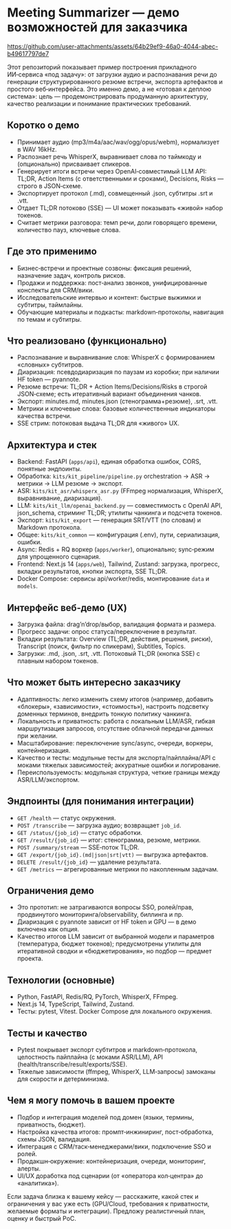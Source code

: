 # Meeting Summarizer — демо возможностей для заказчика


https://github.com/user-attachments/assets/64b29ef9-46a0-4044-abec-b49617797de7


Этот репозиторий показывает пример построения прикладного ИИ‑сервиса «под задачу»: от загрузки аудио и распознавания речи до генерации структурированного резюме встречи, экспорта артефактов и простого веб‑интерфейса. Это именно демо, а не «готовая к деплою система»: цель — продемонстрировать продуманную архитектуру, качество реализации и понимание практических требований.

## Коротко о демо

- Принимает аудио (mp3/m4a/aac/wav/ogg/opus/webm), нормализует в WAV 16kHz.
- Распознает речь WhisperX, выравнивает слова по таймкоду и (опционально) присваивает спикеров.
- Генерирует итоги встречи через OpenAI‑совместимый LLM API: TL;DR, Action Items (с ответственными и сроками), Decisions, Risks — строго в JSON‑схеме.
- Экспортирует протокол (.md), совмещенный .json, субтитры .srt и .vtt.
- Отдает TL;DR потоково (SSE) — UI может показывать «живой» набор токенов.
- Считает метрики разговора: темп речи, доли говорящего времени, количество пауз, ключевые слова.

## Где это применимо

- Бизнес‑встречи и проектные созвоны: фиксация решений, назначение задач, контроль рисков.
- Продажи и поддержка: пост‑анализ звонков, унифицированные конспекты для CRM/вики.
- Исследовательские интервью и контент: быстрые выжимки и субтитры, таймлайны.
- Обучающие материалы и подкасты: markdown‑протоколы, навигация по темам и субтитры.

## Что реализовано (функционально)

- Распознавание и выравнивание слов: WhisperX с формированием «словных» субтитров.
- Диаризация: псевдодиаризация по паузам из коробки; при наличии HF token — pyannote.
- Резюме встречи: TL;DR + Action Items/Decisions/Risks в строгой JSON‑схеме; есть итеративный вариант объединения чанков.
- Экспорт: minutes.md, minutes.json (стенограмма+резюме), .srt, .vtt.
- Метрики и ключевые слова: базовые количественные индикаторы качества встречи.
- SSE стрим: потоковая выдача TL;DR для «живого» UX.

## Архитектура и стек

- Backend: FastAPI (`apps/api`), единая обработка ошибок, CORS, понятные эндпоинты.
- Обработка: `kits/kit_pipeline/pipeline.py` orchestration → ASR → метрики → LLM резюме → экспорт.
- ASR: `kits/kit_asr/whisperx_asr.py` (FFmpeg нормализация, WhisperX, выравнивание, диаризация).
- LLM: `kits/kit_llm/openai_backend.py` — совместимость с OpenAI API, json_schema, стриминг TL;DR; утилиты чанкинга и подсчета токенов.
- Экспорт: `kits/kit_export` — генерация SRT/VTT (по словам) и Markdown протокола.
- Общее: `kits/kit_common` — конфигурация (.env), пути, сериализация, ошибки.
- Async: Redis + RQ воркер (`apps/worker`), опционально; sync‑режим для упрощенного сценария.
- Frontend: Next.js 14 (`apps/web`), Tailwind, Zustand: загрузка, прогресс, вкладки результатов, кнопки экспорта, SSE TL;DR.
- Docker Compose: сервисы api/worker/redis, монтирование `data` и `models`.

## Интерфейс веб‑демо (UX)

- Загрузка файла: drag’n’drop/выбор, валидация формата и размера.
- Прогресс задачи: опрос статуса/переключение в результат.
- Вкладки результата: Overview (TL;DR, действия, решения, риски), Transcript (поиск, фильтр по спикерам), Subtitles, Topics.
- Загрузки: .md, .json, .srt, .vtt. Потоковый TL;DR (кнопка SSE) с плавным набором токенов.

## Что может быть интересно заказчику

- Адаптивность: легко изменить схему итогов (например, добавить «блокеры», «зависимости», «стоимость»), настроить подсветку доменных терминов, внедрить тонкую политику чанкинга.
- Локальность и приватность: работа с локальным LLM/ASR, гибкая маршрутизация запросов, отсутствие облачной передачи данных при желании.
- Масштабирование: переключение sync/async, очереди, воркеры, контейнеризация.
- Качество и тесты: модульные тесты для экспорта/пайплайна/API с моками тяжелых зависимостей; аккуратные ошибки и логирование.
- Переиспользуемость: модульная структура, четкие границы между ASR/LLM/экспортом.

## Эндпоинты (для понимания интеграции)

- `GET /health` — статус окружения.
- `POST /transcribe` — загрузка аудио; возвращает `job_id`.
- `GET /status/{job_id}` — статус обработки.
- `GET /result/{job_id}` — итог: стенограмма, резюме, метрики.
- `POST /summary/stream` — SSE‑поток TL;DR.
- `GET /export/{job_id}.(md|json|srt|vtt)` — выгрузка артефактов.
- `DELETE /result/{job_id}` — удаление результата.
- `GET /metrics` — агрегированные метрики по накопленным задачам.

## Ограничения демо

- Это прототип: не затрагиваются вопросы SSO, ролей/прав, продвинутого мониторинга/observability, биллинга и пр.
- Диаризация с pyannote зависит от HF token и GPU — в демо включена как опция.
- Качество итогов LLM зависит от выбранной модели и параметров (температура, бюджет токенов);
  предусмотрены утилиты для итеративной сводки и «бюджетирования», но подбор — предмет проекта.

## Технологии (основные)

- Python, FastAPI, Redis/RQ, PyTorch, WhisperX, FFmpeg.
- Next.js 14, TypeScript, Tailwind, Zustand.
- Тесты: pytest, Vitest. Docker Compose для локального окружения.

## Тесты и качество

- Pytest покрывает экспорт субтитров и markdown‑протокола, целостность пайплайна (с моками ASR/LLM), API (health/transcribe/result/exports/SSE).
- Тяжелые зависимости (ffmpeg, WhisperX, LLM‑запросы) замоканы для скорости и детерминизма.

## Чем я могу помочь в вашем проекте

- Подбор и интеграция моделей под домен (языки, термины, приватность, бюджет).
- Настройка качества итогов: промпт‑инжиниринг, пост‑обработка, схемы JSON, валидация.
- Интеграция с CRM/таск‑менеджерами/вики, подключение SSO и ролей.
- Продакшн‑окружение: контейнеризация, очереди, мониторинг, алерты.
- UI/UX доработка под сценарии (от «оператора кол‑центра» до «аналитика»).

Если задача близка к вашему кейсу — расскажите, какой стек и ограничения у вас уже есть (GPU/Cloud, требования к приватности, желаемые форматы и интеграции). Предложу реалистичный план, оценку и быстрый PoC.

